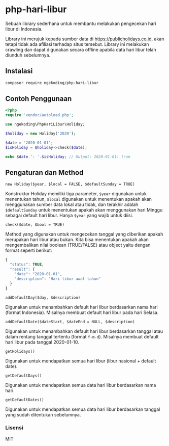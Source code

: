 # php-hari-libur

Sebuah library sederhana untuk membantu melakukan pengecekan hari libur di Indonesia.

Library ini merujuk kepada sumber data di https://publicholidays.co.id, akan tetapi tidak ada afiliasi terhadap situs tersebut. Library ini melakukan crawling dan dapat digunakan secara offline apabila data hari libur telah diunduh sebelumnya.

## Instalasi

```bash
composer require ngekoding/php-hari-libur
```

## Contoh Penggunaan

```php
<?php
require 'vendor/autoload.php';

use ngekoding\PhpHariLibur\Holiday;

$holiday = new Holiday('2020');

$date = '2020-01-01';
$isHoliday = $holiday->check($date);

echo $date.': '.$isHoliday; // Output: 2020-01-01: true
```

## Pengaturan dan Method

`new Holiday($year, $local = FALSE, $defaultSunday = TRUE)`

Konstruktor Holiday memiliki tiga parameter, `$year` digunakan untuk menentukan tahun, `$local` digunakan untuk menentukan apakah akan menggunakan sumber data lokal atau tidak, dan terakhir adalah `$defaultSunday` untuk menentukan apakah akan menggunakan hari Minggu sebagai default hari libur. Hanya `$year` yang wajib untuk diisi.

`check($date, $bool = TRUE)`

Method yang digunakan untuk mengecekan tanggal yang diberikan apakah merupakan hari libur atau bukan. Kita bisa menentukan apakah akan mengembalikan nilai boolean (TRUE/FALSE) atau object yaitu dengan format seperti berikut:

```php
{
  "status": TRUE,
  "result": {
    "date": "2020-01-01",
    "description": "Hari libur awal tahun"
  }
}
```

`addDefaultDay($day, $description)`

Digunakan untuk menambahkan default hari libur berdasarkan nama hari (format Indonesia). Misalnya membuat default hari libur pada hari Selasa.

`addDefaultDate($dateStart, $dateEnd = NULL, $description)`

Digunakan untuk menambahkan default hari libur berdasarkan tanggal atau dalam rentang tanggal tertentu (format `Y-m-d`). Misalnya membuat default hari libur pada tanggal 2020-01-10.

`getHolidays()`

Digunakan untuk mendapatkan semua hari libur (libur nasional + default date).

`getDefaultDays()`

Digunakan untuk mendapatkan semua data hari libur berdasarkan nama hari.

`getDefaultDates()`

Digunakan untuk mendapatkan semua data hari libur berdasarkan tanggal yang sudah ditentukan sebelumnya.

### Lisensi

MIT
